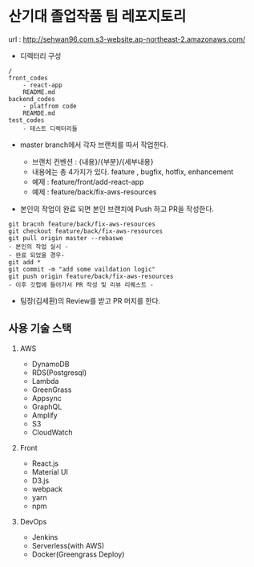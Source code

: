 # 산기대 졸업작품 팀 레포지토리

url : http://sehwan96.com.s3-website.ap-northeast-2.amazonaws.com/


* 디렉터리 구성
```
/
front_codes
    - react-app
    README.md
backend_codes
    - platfrom code
    REAMDE.md
test_codes
    - 테스트 디렉터리들
```

- master branch에서 각자 브랜치를 따서 작업한다.
    - 브랜치 컨벤션 : {내용}/{부분}/{세부내용}
    - 내용에는 총 4가지가 있다. feature , bugfix, hotfix, enhancement
    - 예제 : feature/front/add-react-app
    - 예제 : feature/back/fix-aws-resources

- 본인의 작업이 완료 되면 본인 브랜치에 Push 하고 PR을 작성한다.
```
git bracnh feature/back/fix-aws-resources
git checkout feature/back/fix-aws-resources
git pull origin master --rebaswe
- 본인의 작업 실시 -
- 완료 되었을 경우-
git add *
git commit -m "add some vaildation logic"
git push origin feature/back/fix-aws-resources
- 이후 깃헙에 들어가서 PR 작성 및 리뷰 리퀘스트 -
```

- 팀장(김세환)의 Review를 받고 PR 머지를 한다.


## 사용 기술 스택

1. AWS 
    - DynamoDB
    - RDS(Postgresql)
    - Lambda
    - GreenGrass
    - Appsync
    - GraphQL
    - Amplify
    - S3
    - CloudWatch

2. Front
    - React.js
    - Material UI
    - D3.js
    - webpack
    - yarn
    - npm

3. DevOps
    - Jenkins
    - Serverless(with AWS)
    - Docker(Greengrass Deploy)

